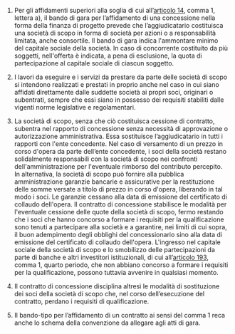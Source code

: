 1. Per gli affidamenti superiori alla soglia di cui all’[articolo 14](/articolo-14/2), comma 1, lettera a), il bando di gara per l’affidamento di una concessione nella forma della finanza di progetto prevede che l’aggiudicatario costituisca una società di scopo in forma di società per azioni o a responsabilità limitata, anche consortile. Il bando di gara indica l'ammontare minimo del capitale sociale della società. In caso di concorrente costituito da più soggetti, nell'offerta è indicata, a pena di esclusione, la quota di partecipazione al capitale sociale di ciascun soggetto. 

2. I lavori da eseguire e i servizi da prestare da parte delle società di scopo si intendono realizzati e prestati in proprio anche nel caso in cui siano affidati direttamente dalle suddette società ai propri soci, originari o subentrati, sempre che essi siano in possesso dei requisiti stabiliti dalle vigenti norme legislative e regolamentari. 

3. La società di scopo, senza che ciò costituisca cessione di contratto, subentra nel rapporto di concessione senza necessità di approvazione o autorizzazione amministrativa. Essa sostituisce l’aggiudicatario in tutti i rapporti con l'ente concedente. Nel caso di versamento di un prezzo in corso d'opera da parte dell’ente concedente, i soci della società restano solidalmente responsabili con la società di scopo nei confronti dell'amministrazione per l'eventuale rimborso del contributo percepito. In alternativa, la società di scopo può fornire alla pubblica amministrazione garanzie bancarie e assicurative per la restituzione delle somme versate a titolo di prezzo in corso d'opera, liberando in tal modo i soci. Le garanzie cessano alla data di emissione del certificato di collaudo dell'opera. Il contratto di concessione stabilisce le modalità per l'eventuale cessione delle quote della società di scopo, fermo restando che i soci che hanno concorso a formare i requisiti per la qualificazione sono tenuti a partecipare alla società e a garantire, nei limiti di cui sopra, il buon adempimento degli obblighi del concessionario sino alla data di emissione del certificato di collaudo dell'opera. L'ingresso nel capitale sociale della società di scopo e lo smobilizzo delle partecipazioni da parte di banche e altri investitori istituzionali, di cui all’[articolo 193](/articolo-193/2), comma 1, quarto periodo, che non abbiano concorso a formare i requisiti per la qualificazione, possono tuttavia avvenire in qualsiasi momento. 

4. Il contratto di concessione disciplina altresì le modalità di sostituzione dei soci della società di scopo che, nel corso dell’esecuzione del contratto, perdano i requisiti di qualificazione.

5. Il bando-tipo per l’affidamento di un contratto ai sensi del comma 1 reca anche lo schema della convenzione da allegare agli atti di gara.
